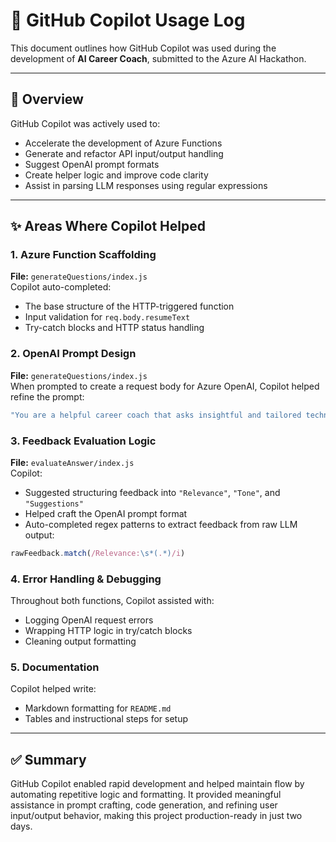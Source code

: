 # 🤖 GitHub Copilot Usage Log

This document outlines how GitHub Copilot was used during the development of **AI Career Coach**, submitted to the Azure AI Hackathon.

---

## 🧠 Overview

GitHub Copilot was actively used to:
- Accelerate the development of Azure Functions
- Generate and refactor API input/output handling
- Suggest OpenAI prompt formats
- Create helper logic and improve code clarity
- Assist in parsing LLM responses using regular expressions

---

## ✨ Areas Where Copilot Helped

### 1. Azure Function Scaffolding
**File:** `generateQuestions/index.js`  
Copilot auto-completed:
- The base structure of the HTTP-triggered function
- Input validation for `req.body.resumeText`
- Try-catch blocks and HTTP status handling

### 2. OpenAI Prompt Design
**File:** `generateQuestions/index.js`  
When prompted to create a request body for Azure OpenAI, Copilot helped refine the prompt:
```js
"You are a helpful career coach that asks insightful and tailored technical interview questions."
```

### 3. Feedback Evaluation Logic
**File:** `evaluateAnswer/index.js`  
Copilot:
- Suggested structuring feedback into `"Relevance"`, `"Tone"`, and `"Suggestions"`
- Helped craft the OpenAI prompt format
- Auto-completed regex patterns to extract feedback from raw LLM output:
```js
rawFeedback.match(/Relevance:\s*(.*)/i)
```

### 4. Error Handling & Debugging
Throughout both functions, Copilot assisted with:
- Logging OpenAI request errors
- Wrapping HTTP logic in try/catch blocks
- Cleaning output formatting

### 5. Documentation
Copilot helped write:
- Markdown formatting for `README.md`
- Tables and instructional steps for setup

---

## ✅ Summary

GitHub Copilot enabled rapid development and helped maintain flow by automating repetitive logic and formatting. It provided meaningful assistance in prompt crafting, code generation, and refining user input/output behavior, making this project production-ready in just two days.

```
